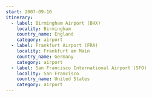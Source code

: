 ```yaml
---
start: 2007-09-10
itinerary:
  - label: Birmingham Airport (BHX)
    locality: Birmingham
    country_name: England
    category: airport
  - label: Frankfurt Airport (FRA)
    locality: Frankfurt am Main
    country_name: Germany
    category: airport
  - label: San Francisco International Airport (SFO)
    locality: San Francisco
    country_name: United States
    category: airport
---
```

